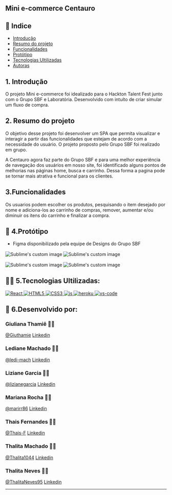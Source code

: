 ## Mini e-commerce Centauro
## 📑 Indice 
- [Introdução](#-introdução)
- [Resumo do projeto](#-resumo)
- [Funcionalidades](#-funcionalidades)
- [Protótipo](#-protótipo)
- [Tecnologias Ultilizadas](#-tecnologias)
- [Autoras](#-desenvolvido)

## 1. Introdução

O projeto Mini e-commerce foi idealizado para o Hackton Talent Fest junto com o Grupo SBF e Laboratória.
Desenvolvido com intuíto de criar simular um fluxo de compra. 

## 2. Resumo do projeto

O objetivo desse projeto foi desenvolver um SPA que permita visualizar e interagir a partir das funcionalidades que estejam de acordo com a necessidade do usuário. O projeto proposto pelo Grupo SBF foi realizado em grupo.

A Centauro agora faz parte do Grupo SBF e para uma melhor experiência de navegação dos usuários em nosso site, foi identificado alguns pontos de melhorias nas páginas home, busca e carrinho. Dessa forma a pagina pode se tornar mais atrativa  e funcional para os clientes.

## 3.Funcionalidades

Os usuarios podem escolher os produtos, pesquisando o item desejado por nome e adiciona-los ao carrinho de compras, remover, aumentar e/ou diminuir os itens do carrinho e finalizar a compra.

## 🎯 4.Protótipo 

- Figma disponibilizado pela equipe de Designs do Grupo SBF


<img align="center" src="https://ik.imagekit.io/ThalitaNeves95/home_uoJkBADQ4.gif?updatedAt=1636631974947" alt="Sublime's custom image"/> <img align="center" src="https://ik.imagekit.io/ThalitaNeves95/search_Oa55EQP5tKJ.gif?updatedAt=1636631973737" alt="Sublime's custom image"/> 

<img align="center" src="https://ik.imagekit.io/ThalitaNeves95/carrinho_de_compras_r38-ILlFB.gif?updatedAt=1636631964451" alt="Sublime's custom image"/> <img align="center" src="https://ik.imagekit.io/ThalitaNeves95/carrinho_vazio_N1FFElGKxhT.gif?updatedAt=1636631957304" alt="Sublime's custom image"/> 
 
## 👩‍💻 5.Tecnologias Ultilizadas:

 <a href="#">
		<img src="https://img.shields.io/static/v1?label=&message=React.JS&color=blue&style=for-the-badge&logo=Ghost"  alt="React">
	</a>
 <a href="#">
		<img src="https://img.shields.io/static/v1?label=&message=HTML 5&color=red&style=for-the-badge&logo=Ghost"  alt="HTML5">
	</a>
  <a href="#">
		<img src="https://img.shields.io/static/v1?label=&message=CSS 3&color=blue&style=for-the-badge&logo=Ghost"  alt="CSS3">
	</a>
  <a href="#">
		<img src="https://img.shields.io/static/v1?label=&message=JAVASCRIPT&color=yellow&style=for-the-badge&logo=Ghost"  alt="js">
	</a>

 <a href="#">
		<img src="https://img.shields.io/static/v1?label=&message=GIT e GitHub&color=black&style=for-the-badge&logo=Ghost"  alt="heroku">
	</a>
 <a href="#">
		<img src="https://img.shields.io/static/v1?label=&message=VS Code &color=bluek&style=for-the-badge&logo=Ghost"  alt="vs-code">
	</a>

## :woman: 6.Desenvolvido por:

### Giuliana Thamiê :woman_artist:
[@Giuthamie](https://github.com/Giuthamie)  [Linkedin](https://www.linkedin.com/in/giuliana-thami%C3%AA/)

### Lediane Machado :woman_artist:
[@ledi-mach](https://github.com/ledi-mach)  [Linkedin](https://www.linkedin.com/in/ledianemachado/)

### Liziane Garcia :woman_artist:
[@lizianegarcia](https://github.com/lizianegarcia)  [Linkedin](https://www.linkedin.com/in/liziane-garcia-da-rosa-44ba8832/)

### Mariana Rocha :woman_artist:
[@marirr86](https://github.com/marirr86)  [Linkedin](https://www.linkedin.com/in/mariana-r-rocha/)

### Thais Fernandes :woman_artist:
[@Thais-F](https://github.com/Thais-F)  [Linkedin](https://www.linkedin.com/in/thaisfernandesjulio/)

### Thalita Machado :woman_artist:
[@Thalita1044](https://github.com/Thalita1044)  [Linkedin](https://www.linkedin.com/in/thalita-machado5/)

### Thalita Neves :woman_artist:
[@ThalitaNeves95](https://github.com/ThalitaNeves95)  [Linkedin](https://www.linkedin.com/in/thalitanevesdesouza/)


---


